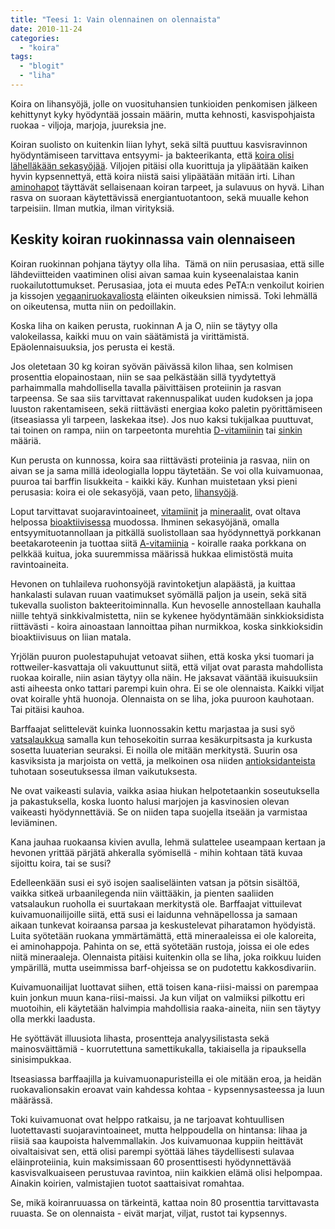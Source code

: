 ```yaml
---
title: "Teesi 1: Vain olennainen on olennaista"
date: 2010-11-24
categories: 
  - "koira"
tags: 
  - "blogit"
  - "liha"
---
```


Koira on lihansyöjä, jolle on vuosituhansien tunkioiden penkomisen jälkeen kehittynyt kyky hyödyntää jossain määrin, mutta kehnosti, kasvispohjaista ruokaa - viljoja, marjoja, juureksia jne.

<!--more-->

Koiran suolisto on kuitenkin liian lyhyt, sekä siltä puuttuu kasvisravinnon hyödyntämiseen tarvittava entsyymi- ja bakteerikanta, että [koira olisi lähelläkään sekasyöjää](https://www.katiska.eu/tieto/koira-syominen-yleinen/koira-on-lihansyoja/). Viljojen pitäisi olla kuorittuja ja ylipäätään kaiken hyvin kypsennettyä, että koira niistä saisi ylipäätään mitään irti. Lihan [aminohapot](https://www.katiska.eu/tieto/aminohapot/aminohapot/) täyttävät sellaisenaan koiran tarpeet, ja sulavuus on hyvä. Lihan rasva on suoraan käytettävissä energiantuotantoon, sekä muualle kehon tarpeisiin. Ilman mutkia, ilman virityksiä.

## Keskity koiran ruokinnassa vain olennaiseen

Koiran ruokinnan pohjana täytyy olla liha.  Tämä on niin perusasiaa, että sille lähdeviitteiden vaatiminen olisi aivan samaa kuin kyseenalaistaa kanin ruokailutottumukset. Perusasiaa, jota ei muuta edes PeTA:n venkoilut koirien ja kissojen [vegaaniruokavaliosta](https://www.katiska.eu/tieto/elainsuojelu/vegaani-koira/) eläinten oikeuksien nimissä. Toki lehmällä on oikeutensa, mutta niin on pedoillakin.

Koska liha on kaiken perusta, ruokinnan A ja O, niin se täytyy olla valokeilassa, kaikki muu on vain säätämistä ja virittämistä. Epäolennaisuuksia, jos perusta ei kestä.

Jos oletetaan 30 kg koiran syövän päivässä kilon lihaa, sen kolmisen prosenttia elopainostaan, niin se saa pelkästään sillä tyydytettyä parhaimmalla mahdollisella tavalla päivittäisen proteiinin ja rasvan tarpeensa. Se saa siis tarvittavat rakennuspalikat uuden kudoksen ja jopa luuston rakentamiseen, sekä riittävästi energiaa koko paletin pyörittämiseen (itseasiassa yli tarpeen, laskekaa itse). Jos nuo kaksi tukijalkaa puuttuvat, tai toinen on rampa, niin on tarpeetonta murehtia [D-vitamiinin](https://www.katiska.eu/tieto/d-vitamiini/kuinka-paljon-d-vitamiini-on-riittavasti/) tai [sinkin](https://www.katiska.eu/tieto/koira-tarve-mineraali/sinkki-valokeilassa/) määriä.

Kun perusta on kunnossa, koira saa riittävästi proteiinia ja rasvaa, niin on aivan se ja sama millä ideologialla loppu täytetään. Se voi olla kuivamuonaa, puuroa tai barffin lisukkeita - kaikki käy. Kunhan muistetaan yksi pieni perusasia: koira ei ole sekasyöjä, vaan peto, [lihansyöjä](https://www.katiska.eu/tieto/koira-syominen-yleinen/koira-on-lihansyoja/).

Loput tarvittavat suojaravintoaineet, [vitamiinit](https://www.katiska.eu/tieto/koira-tarve-vitamiini/vitamiinit/) ja [mineraalit](https://www.katiska.eu/tieto/koira-tarve-mineraali/kivennaisaineet/), ovat oltava helpossa [bioaktiivisessa](https://www.katiska.eu/tieto/koira-tarve-yleinen/biosaatavuus/) muodossa. Ihminen sekasyöjänä, omalla entsyymituotannollaan ja pitkällä suolistollaan saa hyödynnettyä porkkanan beetakaroteenin ja tuottaa siitä [A-vitamiinia](https://www.katiska.eu/tieto/a-vitamiini/a-vitamiini/) - koiralle raaka porkkana on pelkkää kuitua, joka suuremmissa määrissä hukkaa elimistöstä muita ravintoaineita.

Hevonen on tuhlaileva ruohonsyöjä ravintoketjun alapäästä, ja kuittaa hankalasti sulavan ruuan vaatimukset syömällä paljon ja usein, sekä sitä tukevalla suoliston bakteeritoiminnalla. Kun hevoselle annostellaan kauhalla niille tehtyä sinkkivalmistetta, niin se kykenee hyödyntämään sinkkioksidista riittävästi - koira ainoastaan lannoittaa pihan nurmikkoa, koska sinkkioksidin bioaktiivisuus on liian matala.

Yrjölän puuron puolestapuhujat vetoavat siihen, että koska yksi tuomari ja rottweiler-kasvattaja oli vakuuttunut siitä, että viljat ovat parasta mahdollista ruokaa koiralle, niin asian täytyy olla näin. He jaksavat vääntää ikuisuuksiin asti aiheesta onko tattari parempi kuin ohra. Ei se ole olennaista. Kaikki viljat ovat koiralle yhtä huonoja. Olennaista on se liha, joka puuroon kauhotaan. Tai pitäisi kauhoa.

Barffaajat selittelevät kuinka luonnossakin kettu marjastaa ja susi syö [vatsalaukkua](https://www.katiska.eu/tieto/koira-raakaruokinta-raaka-aineet/naudanmaha/) samalla kun tehosekoitin surraa kesäkurpitsasta ja kurkusta sosetta luuaterian seuraksi. Ei noilla ole mitään merkitystä. Suurin osa kasviksista ja marjoista on vettä, ja melkoinen osa niiden [antioksidanteista](https://www.katiska.eu/tieto/koira-tarve-vitamiini/antioksidantit/) tuhotaan soseutuksessa ilman vaikutuksesta.

Ne ovat vaikeasti sulavia, vaikka asiaa hiukan helpotetaankin soseutuksella ja pakastuksella, koska luonto halusi marjojen ja kasvinosien olevan vaikeasti hyödynnettäviä. Se on niiden tapa suojella itseään ja varmistaa leviäminen.

Kana jauhaa ruokaansa kivien avulla, lehmä sulattelee useampaan kertaan ja hevonen yrittää pärjätä ahkeralla syömisellä - mihin kohtaan tätä kuvaa sijoittu koira, tai se susi?

Edelleenkään susi ei syö isojen saaliseläinten vatsan ja pötsin sisältöä, vaikka sitkeä urbaanilegenda niin väittääkin, ja pienten saaliiden vatsalaukun ruoholla ei suurtakaan merkitystä ole. Barffaajat vittuilevat kuivamuonailijoille siitä, että susi ei laidunna vehnäpellossa ja samaan aikaan tunkevat koiraansa parsaa ja keskustelevat piharatamon hyödyistä. Luita syötetään ruokana ymmärtämättä, että mineraaleissa ei ole kaloreita, ei aminohappoja. Pahinta on se, että syötetään rustoja, joissa ei ole edes niitä mineraaleja. Olennaista pitäisi kuitenkin olla se liha, joka roikkuu luiden ympärillä, mutta useimmissa barf-ohjeissa se on pudotettu kakkosdivariin.

Kuivamuonailijat luottavat siihen, että toisen kana-riisi-maissi on parempaa kuin jonkun muun kana-riisi-maissi. Ja kun viljat on valmiiksi pilkottu eri muotoihin, eli käytetään halvimpia mahdollisia raaka-aineita, niin sen täytyy olla merkki laadusta.

He syöttävät illuusiota lihasta, prosentteja analyysilistasta sekä mainosväittämiä - kuorrutettuna samettikukalla, takiaisella ja ripauksella sinisimpukkaa.

Itseasiassa barffaajilla ja kuivamuonapuristeilla ei ole mitään eroa, ja heidän ruokavalionsakin eroavat vain kahdessa kohtaa - kypsennysasteessa ja luun määrässä.

Toki kuivamuonat ovat helppo ratkaisu, ja ne tarjoavat kohtuullisen luotettavasti suojaravintoaineet, mutta helppoudella on hintansa: lihaa ja riisiä saa kaupoista halvemmallakin. Jos kuivamuonaa kuppiin heittävät oivaltaisivat sen, että olisi parempi syöttää lähes täydellisesti sulavaa eläinproteiinia, kuin maksimissaan 60 prosenttisesti hyödynnettävää kasvisvalkuaiseen perustuvaa ravintoa, niin kaikkien elämä olisi helpompaa. Ainakin koirien, valmistajien tuotot saattaisivat romahtaa.

Se, mikä koiranruuassa on tärkeintä, kattaa noin 80 prosenttia tarvittavasta ruuasta. Se on olennaista - eivät marjat, viljat, rustot tai kypsennys.
